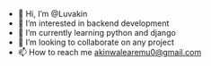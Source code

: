 - 👋 Hi, I’m @Luvakin
- 👀 I’m interested in backend development 
- 🌱 I’m currently learning python and django 
- 💞️ I’m looking to collaborate on any project 
- 📫 How to reach me akinwalearemu0@gmail.com 

<!---
Luvakin/Luvakin is a ✨ special ✨ repository because its `README.md` (this file) appears on your GitHub profile.
You can click the Preview link to take a look at your changes.
--->
